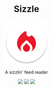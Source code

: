 <center>
<h1>Sizzle</h1>
<img src="android/app/src/main/res/mipmap-xxxhdpi/ic_launcher.png" width=144>
<p>A sizzlin' feed reader</p>
<p align="center">
<a href="https://github.com/TheHCJ/Sizzle/releases" alt="GitHub release"><img src="https://img.shields.io/github/release/TheHCJ/Sizzle.svg" ></a>
<a href="/LICENSE" alt="License: MIT"><img src="https://img.shields.io/badge/License-MIT-blue.svg"></a>
<a href="https://github.com/TheHCJ/Sizzle/actions" alt="Build Status"><img src="https://github.com/TheHCJ/Sizzle/workflows/ci/badge.svg?event=push"></a>